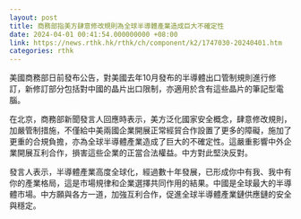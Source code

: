 ```yaml
---
layout: post
title: 商務部指美方肆意修改規則為全球半導體產業造成巨大不確定性
date: 2024-04-01 00:41:54.000000000 +08:00
link: https://news.rthk.hk/rthk/ch/component/k2/1747030-20240401.htm
categories: rthk
---
```


美國商務部日前發布公告，對美國去年10月發布的半導體出口管制規則進行修訂，新修訂部分包括對中國的晶片出口限制，亦適用於含有這些晶片的筆記型電腦。

在北京，商務部新聞發言人回應時表示，美方泛化國家安全概念，肆意修改規則，加嚴管制措施，不僅給中美兩國企業開展正常經貿合作設置了更多的障礙，施加了更重的合規負擔，亦為全球半導體產業造成了巨大的不確定性。這嚴重影響中外企業開展互利合作，損害這些企業的正當合法權益。中方對此堅決反對。

發言人表示，半導體產業高度全球化，經過數十年發展，已形成你中有我、我中有你的產業格局，這是市場規律和企業選擇共同作用的結果。中國是全球最大的半導體市場。中方願與各方一道，加強互利合作，促進全球半導體產業鏈供應鏈的安全與穩定。
